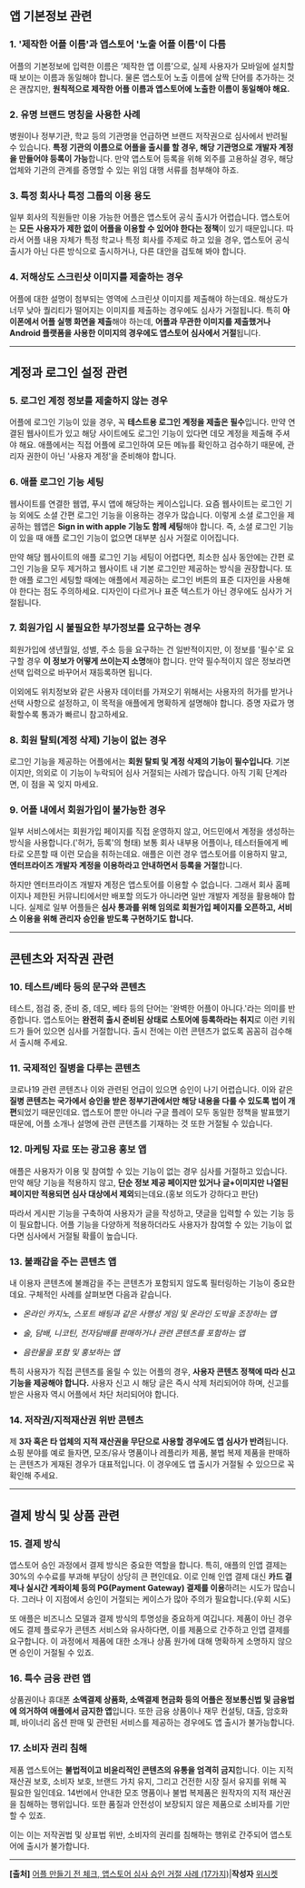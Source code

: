 ## **앱 기본정보 관련**

### **1. '제작한 어플 이름'과 앱스토어 '노출 어플 이름'이 다름**

어플의 기본정보에 입력한 이름은 ‘제작한 앱 이름’으로, 실제 사용자가 모바일에 설치할 때 보이는 이름과 동일해야 합니다. 물론 앱스토어 노출 이름에 살짝 단어를 추가하는 것은 괜찮지만, **원칙적으로 제작한 어플 이름과 앱스토어에 노출한 이름이 동일해야 해요.**

### **2. 유명 브랜드 명칭을 사용한 사례**

병원이나 정부기관, 학교 등의 기관명을 언급하면 브랜드 저작권으로 심사에서 반려될 수 있습니다. **특정 기관의 이름으로 어플을 출시를 할 경우, 해당 기관명으로 개발자 계정을 만들어야 등록이 가능**합니다. 만약 앱스토어 등록을 위해 외주를 고용하실 경우, 해당 업체와 기관의 관계를 증명할 수 있는 위임 대행 서류를 첨부해야 하죠.

### **3. 특정 회사나 특정 그룹의 이용 용도**

일부 회사의 직원들만 이용 가능한 어플은 앱스토어 공식 출시가 어렵습니다. 앱스토어는 **모든 사용자가 제한 없이 어플을 이용할 수 있어야 한다는 정책**이 있기 때문입니다. 따라서 어플 내용 자체가 특정 학교나 특정 회사를 주제로 하고 있을 경우, 앱스토어 공식 출시가 아닌 다른 방식으로 출시하거나, 다른 대안을 검토해 봐야 합니다.

### **4. 저해상도 스크린샷 이미지를 제출하는 경우**

어플에 대한 설명이 첨부되는 영역에 스크린샷 이미지를 제출해야 하는데요. 해상도가 너무 낮아 퀄리티가 떨어지는 이미지를 제출하는 경우에도 심사가 거절됩니다. 특히 **아이폰에서 어플 실행 화면을 제출**해야 하는데, **어플과 무관한 이미지를 제출했거나 Android 플랫폼을 사용한 이미지의 경우에도 앱스토어 심사에서 거절**됩니다.

---
## **계정과 로그인 설정 관련**

### **5. 로그인 계정 정보를 제출하지 않는 경우**

어플에 로그인 기능이 있을 경우, 꼭 **테스트용 로그인 계정을 제출은 필수**입니다. 만약 연결된 웹사이트가 있고 해당 사이트에도 로그인 기능이 있다면 데모 계정을 제출해 주셔야 해요. 애플에서는 직접 어플에 로그인하여 모든 메뉴를 확인하고 검수하기 때문에, 관리자 권한이 아닌 '사용자 계정'을 준비해야 합니다.

### **6. 애플 로그인 기능 세팅**

웹사이트를 연결한 웹앱, 푸시 앱에 해당하는 케이스입니다. 요즘 웹사이트는 로그인 기능 외에도 소셜 간편 로그인 기능을 이용하는 경우가 많습니다. 이렇게 소셜 로그인을 제공하는 웹앱은 **Sign in with apple 기능도 함께 세팅**해야 합니다. 즉, 소셜 로그인 기능이 있을 때 애플 로그인 기능이 없으면 대부분 심사 거절로 이어집니다.

만약 해당 웹사이트의 애플 로그인 기능 세팅이 어렵다면, 최소한 심사 동안에는 간편 로그인 기능을 모두 제거하고 웹사이트 내 기본 로그인만 제공하는 방식을 권장합니다. 또한 애플 로그인 세팅할 때에는 애플에서 제공하는 로그인 버튼의 표준 디자인을 사용해야 한다는 점도 주의하세요. 디자인이 다르거나 표준 텍스트가 아닌 경우에도 심사가 거절됩니다.

### **7. 회원가입 시 불필요한 부가정보를 요구하는 경우**

회원가입에 생년월일, 성별, 주소 등을 요구하는 건 일반적이지만, 이 정보를 '필수'로 요구할 경우 **이 정보가 어떻게 쓰이는지 소명**해야 합니다. 만약 필수적이지 않은 정보라면 선택 입력으로 바꾸어서 재등록하면 됩니다.

이외에도 위치정보와 같은 사용자 데이터를 가져오기 위해서는 사용자의 허가를 받거나 선택 사항으로 설정하고, 이 목적을 애플에게 명확하게 설명해야 합니다. 증명 자료가 명확할수록 통과가 빠르니 참고하세요.

### **8. 회원 탈퇴(계정 삭제) 기능이 없는 경우**

로그인 기능을 제공하는 어플에서는 **회원 탈퇴 및 계정 삭제의 기능이 필수입니다**. 기본이지만, 의외로 이 기능이 누락되어 심사 거절되는 사례가 많습니다. 아직 기획 단계라면, 이 점을 꼭 잊지 마세요.

### **9. 어플 내에서 회원가입이 불가능한 경우**

일부 서비스에서는 회원가입 페이지를 직접 운영하지 않고, 어드민에서 계정을 생성하는 방식을 사용합니다.('허가, 등록'의 형태) 보통 회사 내부용 어플이나, 테스터들에게 베타로 오픈할 때 이런 모습을 취하는데요. 애플은 이런 경우 앱스토어를 이용하지 말고, **엔터프라이즈 개발자 계정을 이용하라고 안내하면서 등록을 거절**합니다.

하지만 엔터프라이즈 개발자 계정은 앱스토어를 이용할 수 없습니다. 그래서 회사 홈페이지나 제한된 커뮤니티에서만 배포할 의도가 아니라면 일반 개발자 계정을 활용해야 합니다. 실제로 일부 어플들은 **심사 통과를 위해 임의로 회원가입 페이지를 오픈하고, 서비스 이용을 위해 관리자 승인을 받도록 구현하기도 합니다.**

---
## **콘텐츠와 저작권 관련**

### **10. 테스트/베타 등의 문구와 콘텐츠**

테스트, 점검 중, 준비 중, 데모, 베타 등의 단어는 '완벽한 어플이 아니다.'라는 의미를 반증합니다. 앱스토어는 **완전히 출시 준비된 상태로 스토어에 등록하라는 취지**로 이런 키워드가 들어 있으면 심사를 거절합니다. 출시 전에는 이런 콘텐츠가 없도록 꼼꼼히 검수해서 출시해 주세요.

### **11. 국제적인 질병을 다루는 콘텐츠**

코로나19 관련 콘텐츠나 이와 관련된 언급이 있으면 승인이 나기 어렵습니다. 이와 같은 **질병 콘텐츠는 국가에서 승인을 받은 정부기관에서만 해당 내용을 다룰 수 있도록 법이 개편**되었기 때문인데요. 앱스토어 뿐만 아니라 구글 플레이 모두 동일한 정책을 발표했기 때문에, 어플 소개나 설명에 관련 콘텐츠를 기재하는 것 또한 거절될 수 있습니다.

### **12. 마케팅 자료 또는 광고용 홍보 앱**

애플은 사용자가 이용 및 참여할 수 있는 기능이 없는 경우 심사를 거절하고 있습니다. 만약 해당 기능을 적용하지 않고, **단순 정보 제공 페이지만 있거나 글+이미지만 나열된 페이지만 적용되면 심사 대상에서 제외**되는데요.(홍보 의도가 강하다고 판단)

따라서 게시판 기능을 구축하여 사용자가 글을 작성하고, 댓글을 입력할 수 있는 기능 등이 필요합니다. 어플 기능을 다양하게 적용하더라도 사용자가 참여할 수 있는 기능이 없다면 심사에서 거절될 확률이 높습니다.

### **13. 불쾌감을 주는 콘텐츠 앱**

내 이용자 콘텐츠에 불쾌감을 주는 콘텐츠가 포함되지 않도록 필터링하는 기능이 중요한데요. 구체적인 사례를 살펴보면 다음과 같습니다.

- _온라인 카지노, 스포트 배팅과 같은 사행성 게임 및 온라인 도박을 조장하는 앱_
    
- _술, 담배, 니코틴, 전자담배를 판매하거나 관련 콘텐츠를 포함하는 앱_
    
- _음란물을 포함 및 홍보하는 앱_
    
특히 사용자가 직접 콘텐츠를 올릴 수 있는 어플의 경우, **사용자 콘텐츠 정책에 따라 신고 기능을 제공해야 합니다.** 사용자 신고 시 해당 글은 즉시 삭제 처리되어야 하며, 신고를 받은 사용자 역시 어플에서 차단 처리되어야 합니다.

### **14. 저작권/지적재산권 위반 콘텐츠**

제 **3자 혹은 타 업체의 지적 재산권을 무단으로 사용할 경우에도 앱 심사가 반려**됩니다. 쇼핑 분야를 예로 들자면, 모조/유사 명품이나 레플리카 제품, 불법 복제 제품을 판매하는 콘텐츠가 게재된 경우가 대표적입니다. 이 경우에도 앱 출시가 거절될 수 있으므로 꼭 확인해 주세요.

---
## **결제 방식 및 상품 관련**

### **15. 결제 방식**

앱스토어 승인 과정에서 결제 방식은 중요한 역할을 합니다. 특히, 애플의 인앱 결제는 30%의 수수료를 부과해 부담이 상당히 큰 편인데요. 이로 인해 인앱 결제 대신 **카드 결제나 실시간 계좌이체 등의 PG(Payment Gateway) 결제를 이용**하려는 시도가 많습니다. 그러나 이 지점에서 승인이 거절되는 케이스가 많아 주의가 필요합니다.(우회 시도)

또 애플은 비즈니스 모델과 결제 방식의 투명성을 중요하게 여깁니다. 제품이 아닌 경우에도 결제 플로우가 콘텐츠 서비스와 유사하다면, 이를 제품으로 간주하고 인앱 결제를 요구합니다. 이 과정에서 제품에 대한 소개나 상품 원가에 대해 명확하게 소명하지 않으면 승인이 거절될 수 있죠.

### **16. 특수 금융 관련 앱**

상품권이나 휴대폰 **소액결제 상품화, 소액결제 현금화 등의 어플은 정보통신법 및 금융법에 의거하여 애플에서 금지한 앱**입니다. 또한 금융 상품이나 재무 컨설팅, 대출, 암호화폐, 바이너리 옵션 판매 및 관련된 서비스를 제공하는 경우에도 앱 출시가 불가능합니다.

### **17. 소비자 권리 침해**

제품 앱스토어는 **불법적이고 비윤리적인 콘텐츠의 유통을 엄격히 금지**합니다. 이는 지적 재산권 보호, 소비자 보호, 브랜드 가치 유지, 그리고 건전한 시장 질서 유지를 위해 꼭 필요한 일인데요. 14번에서 안내한 모조 명품이나 불법 복제품은 원작자의 지적 재산권을 침해하는 행위입니다. 또한 품질과 안전성이 보장되지 않은 제품으로 소비자를 기만할 수 있죠.

이는 이는 저작권법 및 상표법 위반, 소비자의 권리를 침해하는 행위로 간주되어 앱스토어에 출시가 불가합니다.

---

**[출처]** [어플 만들기 전 체크, 앱스토어 심사 승인 거절 사례 (17가지)](https://blog.naver.com/wishket/223448156681)|**작성자** [위시켓](https://blog.naver.com/wishket)